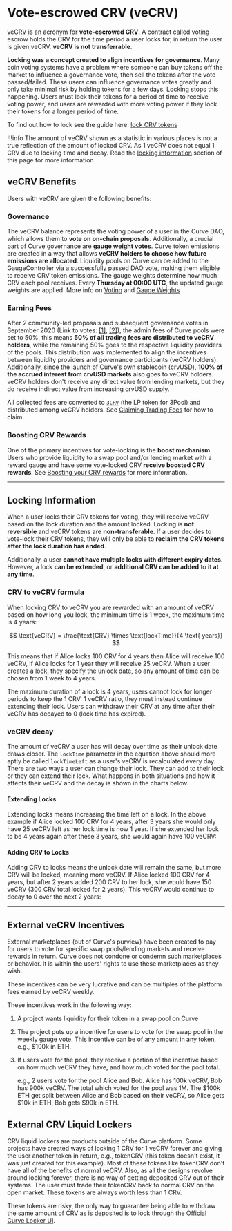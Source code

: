 <h1>Vote-escrowed CRV (veCRV)</h1>

veCRV is an acronym for **vote-escrowed CRV**.  A contract called voting escrow holds the CRV for the time period a user locks for, in return the user is given veCRV.  **veCRV is not transferrable**.

**Locking was a concept created to align incentives for governance**.  Many coin voting systems have a problem where someone can buy tokens off the market to influence a governance vote, then sell the tokens after the vote passed/failed.  These users can influence governance votes greatly and only take minimal risk by holding tokens for a few days.  Locking stops this happening.  Users must lock their tokens for a period of time to receive voting power, and users are rewarded with more voting power if they lock their tokens for a longer period of time.

To find out how to lock see the guide here: [lock CRV tokens](./locking-your-crv.md)

!!!info
    The amount of veCRV shown as a statistic in various places is not a true reflection of the amount of locked CRV.  As 1 veCRV does not equal 1 CRV due to locking time and decay.  Read the [locking information](#locking-information) section of this page for more information

## **veCRV Benefits**

Users with veCRV are given the following benefits:

### **Governance**

The veCRV balance represents the voting power of a user in the Curve DAO, which allows them to **vote on on-chain proposals**. Additionally, a crucial part of Curve governance are **gauge weight votes**. Curve token emissions are created in a way that allows **veCRV holders to choose how future emissions are allocated**. Liquidity pools on Curve can be added to the GaugeController via a successfully passed DAO vote, making them eligible to receive CRV token emissions. The gauge weights determine how much CRV each pool receives. Every **Thursday at 00:00 UTC**, the updated gauge weights are applied.  More info on [Voting](../governance/voting.md) and [Gauge Weights](../reward-gauges/gauge-weights.md)


### **Earning Fees**

After 2 community-led proposals and subsequent governance votes in September 2020 (Link to votes: [[1]](https://curvemonitor.com/#/dao/proposal/parameter/2), [[2]](https://curvemonitor.com/#/dao/proposal/parameter/3)), the admin fees of Curve pools were set to 50%, this means **50% of all trading fees are distributed to veCRV holders**, while the remaining 50% goes to the respective liquidity providers of the pools. This distribution was implemented to align the incentives between liquidity providers and governance participants (veCRV holders). Additionally, since the launch of Curve's own stablecoin (crvUSD), **100% of the accrued interest from crvUSD markets** also goes to veCRV holders.  veCRV holders don't receive any direct value from lending markets, but they do receive indirect value from increasing crvUSD supply.

All collected fees are converted to [`3CRV`](https://etherscan.io/address/0x6c3f90f043a72fa612cbac8115ee7e52bde6e490) (the LP token for 3Pool) and distributed among veCRV holders. See [Claiming Trading Fees](./claiming-trading-fees.md) for how to claim.

### **Boosting CRV Rewards**

One of the primary incentives for vote-locking is the **boost mechanism**. Users who provide liquidity to a swap pool and/or lending market with a reward gauge and have some vote-locked CRV **receive boosted CRV rewards**.  See [Boosting your CRV rewards](../reward-gauges/boosting-your-crv-rewards.md) for more information.

---

## **Locking Information**

When a user locks their CRV tokens for voting, they will receive veCRV based on the lock duration and the amount locked. Locking is **not reversible** and veCRV tokens are **non-transferable**. If a user decides to vote-lock their CRV tokens, they will only be able to **reclaim the CRV tokens after the lock duration has ended**.

Additionally, a user **cannot have multiple locks with different expiry dates**. However, a lock **can be extended**, or **additional CRV can be added** to it **at any time**.

### **CRV to veCRV formula**

When locking CRV to veCRV you are rewarded with an amount of veCRV based on how long you lock, the minimum time is 1 week, the maximum time is 4 years:

$$ \text{veCRV} = \frac{\text{CRV} \times \text{lockTime}}{4 \text{ years}} $$

This means that if Alice locks 100 CRV for 4 years then Alice will receive 100 veCRV, if Alice locks for 1 year they will receive 25 veCRV.  When a user creates a lock, they specify the unlock date, so any amount of time can be chosen from 1 week to 4 years.

The maximum duration of a lock is 4 years, users cannot lock for longer periods to keep the 1 CRV: 1 veCRV ratio, they must instead continue extending their lock.  Users can withdraw their CRV at any time after their veCRV has decayed to 0 (lock time has expired).

### **veCRV decay**

The amount of veCRV a user has will decay over time as their unlock date draws closer.  The `lockTime` parameter in the equation above should more aptly be called `lockTimeLeft` as a user's veCRV is recalculated every day.  There are two ways a user can change their lock.  They can add to their lock or they can extend their lock.  What happens in both situations and how it affects their veCRV and the decay is shown in the charts below.

#### **Extending Locks**

Extending locks means increasing the time left on a lock.  In the above example if Alice locked 100 CRV for 4 years, after 3 years she would only have 25 veCRV left as her lock time is now 1 year.  If she extended her lock to be 4 years again after these 3 years, she would again have 100 veCRV:

<canvas id="extendLockChart"></canvas>

#### **Adding CRV to Locks**

Adding CRV to locks means the unlock date will remain the same, but more CRV will be locked, meaning more veCRV. If Alice locked 100 CRV for 4 years, but after 2 years added 200 CRV to her lock, she would have 150 veCRV (300 CRV total locked for 2 years).  This veCRV would continue to decay to 0 over the next 2 years:

<canvas id="addLockChart"></canvas>

---

## **External veCRV Incentives**

External marketplaces (out of Curve's purview) have been created to pay for users to vote for specific swap pools/lending markets and receive rewards in return.  Curve does not condone or condemn such marketplaces or behavior.  It is within the users' rights to use these marketplaces as they wish.

These incentives can be very lucrative and can be multiples of the platform fees earned by veCRV weekly.

These incentives work in the following way:

1. A project wants liquidity for their token in a swap pool on Curve
2. The project puts up a incentive for users to vote for the swap pool in the weekly gauge vote.  This incentive can be of any amount in any token, e.g., $100k in ETH.
3. If users vote for the pool, they receive a portion of the incentive based on how much veCRV they have, and how much voted for the pool total.  

    e.g., 2 users vote for the pool Alice and Bob.  Alice has 100k veCRV, Bob has 900k veCRV.  The total which voted for the pool was 1M.  The $100k ETH get split between Alice and Bob based on their veCRV, so Alice gets $10k in ETH, Bob gets $90k in ETH.

## **External CRV Liquid Lockers**

CRV liquid lockers are products outside of the Curve platform.  Some projects have created ways of locking 1 CRV for 1 veCRV forever and giving the user another token in return, e.g., tokenCRV (this token doesn't exist, it was just created for this example).  Most of these tokens like tokenCRV don't have all of the benefits of normal veCRV.  Also, as all the designs revolve around locking forever, there is no way of getting deposited CRV out of their systems.  The user must trade their tokenCRV back to normal CRV on the open market.  These tokens are always worth less than 1 CRV.  

These tokens are risky, the only way to guarantee being able to withdraw the same amount of CRV as is deposited is to lock through the [Official Curve Locker UI](https://dao.curve.fi/locker).


<script src="https://cdn.jsdelivr.net/npm/chart.js"></script>
<script src="https://cdn.jsdelivr.net/npm/chartjs-adapter-date-fns/dist/chartjs-adapter-date-fns.bundle.min.js"></script>
<script src="https://cdn.jsdelivr.net/npm/chartjs-plugin-annotation"></script>


<script>
    // Get today's date
    const today = new Date();
    const endDate = new Date(today);
    const relockDate = new Date(today);
    relockDate.setFullYear(today.getFullYear() + 3);
    endDate.setFullYear(today.getFullYear() + 7);

    // Generate data points every 7 days
    let data = [];
    let currentDate = new Date(today);
    
    while (currentDate <= relockDate) {
        const x = (currentDate - today) / (1000 * 60 * 60 * 24); // Convert milliseconds to days
        const veCRV = 100 - 100*x / (4 * 365);
        data.push({ x: currentDate.toISOString().split('T')[0], y: veCRV});
        currentDate.setDate(currentDate.getDate() + 7);
    }
    currentDate.setDate(currentDate.getDate() - 7);
    while (currentDate <= endDate) {
        const x = (currentDate - relockDate) / (1000 * 60 * 60 * 24); // Convert milliseconds to days
        const veCRV = Math.min(100 - 100*x / (4 * 365), 100);
        data.push({ x: currentDate.toISOString().split('T')[0], y: veCRV});
        currentDate.setDate(currentDate.getDate() + 7);
    }
    

    // Create the chart
    const ctx = document.getElementById('extendLockChart').getContext('2d');
    new Chart(ctx, {
        type: 'line',
        data: {
            datasets: [{
                label: 'veCRV Percentage',
                data: data,
                borderColor: 'blue',
                fill: false,
                pointRadius: 0,
                pointHoverRadius: 10,
                pointHitRadius: 10
            }]
        },
        options: {
            plugins: {
                annotation: {
                    common: {
                        drawTime: 'beforeDatasetsDraw'
                    },
                    annotations: [{
                        type: 'line',
                        scaleID: 'x',
                        value: relockDate,
                        borderColor: 'red',
                        borderWidth: 2,
                        borderDash: [3,3],
                        label: {
                            backgroundColor: 'red',
                            borderRadius: 0,
                            color: 'white',
                            content: (ctx) => ['Extend lock for 4 years'],
                            display: true,
                            position: 'end'
                        }
                    }]
                },
                title: {
                    display: true,
                    text: 'veCRV decay for 100 CRV locked for 4 years with lock extended after 3 years for 4 more years'
                },
                legend: {
                    display: false
                },
                tooltip: {
                    displayColors: false,
                    callbacks: {
                        title: (context) => {
                            const date = new Date(context[0].parsed.x);
                            return date.toLocaleDateString('en-US', { year: 'numeric', month: 'short', day: 'numeric' });
                        },
                        label: (context) => {
                            return `100 CRV = ${context.parsed.y.toFixed(1)} veCRV`;
                        }
                    }
                }
            },
            scales: {
                x: {
                    type: 'time',
                    time: {
                        unit: 'month'
                    },
                    title: {
                        display: true,
                        text: 'Date'
                    }
                },
                y: {
                    title: {
                        display: true,
                        text: 'veCRV'
                    }
                }
            }
        }
    });
</script>

<script>
    const addLockDate = new Date(today);
    endDate.setFullYear(today.getFullYear() + 4);
    addLockDate.setFullYear(today.getFullYear() + 2);

    // Generate data points every 7 days
    data = [];
    currentDate = new Date(today);
    
    while (currentDate <= addLockDate) {
        const x = (currentDate - today) / (1000 * 60 * 60 * 24); // Convert milliseconds to days
        const veCRV = 100 - 100*x / (4 * 365);
        data.push({ x: currentDate.toISOString().split('T')[0], y: veCRV});
        currentDate.setDate(currentDate.getDate() + 7);
    }
    currentDate.setDate(currentDate.getDate() - 7);
    while (currentDate <= endDate) {
        const x = (currentDate - addLockDate) / (1000 * 60 * 60 * 24); // Convert milliseconds to days
        const veCRV = Math.min(150 - 150*x / (2 * 365), 150);
        data.push({ x: currentDate.toISOString().split('T')[0], y: veCRV});
        currentDate.setDate(currentDate.getDate() + 7);
    }
    

    // Create the chart
    const addLockCtx = document.getElementById('addLockChart').getContext('2d');
    new Chart(addLockCtx, {
        type: 'line',
        data: {
            datasets: [{
                label: 'veCRV Percentage',
                data: data,
                borderColor: 'blue',
                fill: false,
                pointRadius: 0,
                pointHoverRadius: 10,
                pointHitRadius: 10
            }]
        },
        options: {
            plugins: {
                annotation: {
                    common: {
                        drawTime: 'beforeDatasetsDraw'
                    },
                    annotations: [{
                        type: 'line',
                        scaleID: 'x',
                        value: addLockDate,
                        borderColor: 'green',
                        borderWidth: 2,
                        borderDash: [3,3],
                        label: {
                            backgroundColor: 'green',
                            borderRadius: 0,
                            color: 'white',
                            content: (addLockCtx) => ['Add 200 CRV to lock'],
                            display: true,
                            position: 'end'
                        }
                    }]
                },
                title: {
                    display: true,
                    text: 'veCRV decay for 100 CRV locked for 4 years with 200 CRV added to lock after 2 years'
                },
                legend: {
                    display: false
                },
                tooltip: {
                    displayColors: false,
                    callbacks: {
                        title: (context) => {
                            const date = new Date(context[0].parsed.x);
                            return date.toLocaleDateString('en-US', { year: 'numeric', month: 'short', day: 'numeric' });
                        },
                        label: (context) => {
                            return `100 CRV = ${context.parsed.y.toFixed(1)} veCRV`;
                        }
                    }
                }
            },
            scales: {
                x: {
                    type: 'time',
                    time: {
                        unit: 'month'
                    },
                    title: {
                        display: true,
                        text: 'Date'
                    }
                },
                y: {
                    title: {
                        display: true,
                        text: 'veCRV'
                    }
                }
            }
        }
    });
</script>